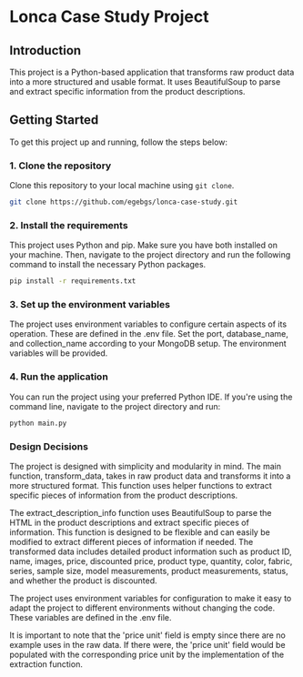 # Lonca Case Study Project

## Introduction

This project is a Python-based application that transforms raw product data into a more structured and usable format. It uses BeautifulSoup to parse and extract specific information from the product descriptions.

## Getting Started

To get this project up and running, follow the steps below:

### 1. Clone the repository

Clone this repository to your local machine using `git clone`.

```bash
git clone https://github.com/egebgs/lonca-case-study.git
```

### 2. Install the requirements
This project uses Python and pip. Make sure you have both installed on your machine. Then, navigate to the project directory and run the following command to install the necessary Python packages.

```bash
pip install -r requirements.txt
```

### 3. Set up the environment variables

The project uses environment variables to configure certain aspects of its operation. These are defined in the .env file. Set the port, database_name, and collection_name according to your MongoDB setup. The environment variables will be provided.

### 4. Run the application

You can run the project using your preferred Python IDE. If you're using the command line, navigate to the project directory and run:

```bash
python main.py
```

### Design Decisions

The project is designed with simplicity and modularity in mind. The main function, transform_data, takes in raw product data and transforms it into a more structured format. This function uses helper functions to extract specific pieces of information from the product descriptions.

The extract_description_info function uses BeautifulSoup to parse the HTML in the product descriptions and extract specific pieces of information. This function is designed to be flexible and can easily be modified to extract different pieces of information if needed.
The transformed data includes detailed product information such as product ID, name, images, price, discounted price, product type, quantity, color, fabric, series, sample size, model measurements, product measurements, status, and whether the product is discounted.

The project uses environment variables for configuration to make it easy to adapt the project to different environments without changing the code. These variables are defined in the .env file.

It is important to note that the 'price unit' field is empty since there are no example uses in the raw data. If there were, the 'price unit' field would be populated with the corresponding price unit by the implementation of the extraction function.